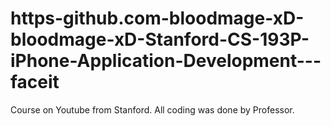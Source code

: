 # https-github.com-bloodmage-xD-bloodmage-xD-Stanford-CS-193P-iPhone-Application-Development---faceit 

Course on Youtube from Stanford. All coding was done by Professor. 
